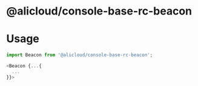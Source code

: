 @alicloud/console-base-rc-beacon
===

# Usage

```typescript tsx
import Beacon from '@alicloud/console-base-rc-beacon';

<Beacon {...{
  ...
}}>
```
